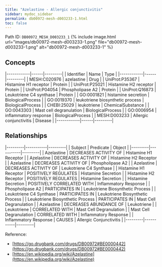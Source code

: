 ```yaml
---
title: "Azelastine - Allergic conjunctivitis"
sidebar: mydoc_sidebar
permalink: db00972-mesh-d003233-1.html
toc: false 
---
```



Path ID: `DB00972_MESH_D003233_1`
{% include image.html url="images/db00972-mesh-d003233-1.png" file="db00972-mesh-d003233-1.png" alt="db00972-mesh-d003233-1" %}

## Concepts

|------------|------|---------|
| Identifier | Name | Type    |
|------------|------|---------|
| MESH:C020976 | azelastine | Drug |
| UniProt:P35367 | Histamine H1 receptor | Protein |
| UniProt:P25021 | Histamine H2 receptor | Protein |
| UniProt:P04054 | Phospholipase A2 | Protein |
| UniProt:Q16873 | Leukotriene C4 synthase | Protein |
| GO:0001821 | histamine secretion | BiologicalProcess |
| GO:0019370 | leukotriene biosynthetic process | BiologicalProcess |
| CHEBI:25029 | leukotriene | ChemicalSubstance |
| GO:0043303 | Mast cell degranulation | BiologicalProcess |
| GO:0006954 | inflammatory response | BiologicalProcess |
| MESH:D003233 | Allergic conjunctivitis | Disease |
|------------|------|---------|

## Relationships

|---------|-----------|---------|
| Subject | Predicate | Object  |
|---------|-----------|---------|
| Azelastine | DECREASES ACTIVITY OF | Histamine H1 Receptor |
| Azelastine | DECREASES ACTIVITY OF | Histamine H2 Receptor |
| Azelastine | DECREASES ACTIVITY OF | Phospholipase A2 |
| Azelastine | DECREASES ACTIVITY OF | Leukotriene C4 Synthase |
| Histamine H1 Receptor | POSITIVELY REGULATES | Histamine Secretion |
| Histamine H2 Receptor | POSITIVELY REGULATES | Histamine Secretion |
| Histamine Secretion | POSITIVELY CORRELATED WITH | Inflammatory Response |
| Phospholipase A2 | PARTICIPATES IN | Leukotriene Biosynthetic Process |
| Leukotriene C4 Synthase | PARTICIPATES IN | Leukotriene Biosynthetic Process |
| Leukotriene Biosynthetic Process | PARTICIPATES IN | Mast Cell Degranulation |
| Azelastine | DECREASES ABUNDANCE OF | Leukotriene |
| Leukotriene | CORRELATED WITH | Mast Cell Degranulation |
| Mast Cell Degranulation | CORRELATED WITH | Inflammatory Response |
| Inflammatory Response | CAUSES | Allergic Conjunctivitis |
|---------|-----------|---------|

Reference: 
  - [https://go.drugbank.com/drugs/DB00972#BE0000442](https://go.drugbank.com/drugs/DB00972#BE0000442)
  - [https://en.wikipedia.org/wiki/Azelastine](https://en.wikipedia.org/wiki/Azelastine)
